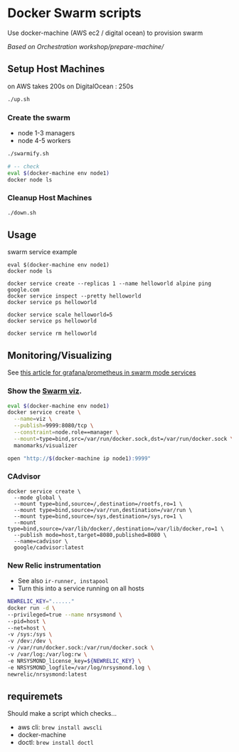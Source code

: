# Docker Swarm scripts

Use docker-machine (AWS ec2 / digital ocean) to provision swarm

_Based on Orchestration workshop/prepare-machine/_

## Setup Host Machines
on AWS takes 200s
on DigitalOcean : 250s

```bash
./up.sh 
```
### Create the swarm
- node 1-3 managers
- node 4-5 workers
```bash
./swarmify.sh

# -- check
eval $(docker-machine env node1)
docker node ls
```

### Cleanup Host Machines
```bash
./down.sh
```


## Usage
swarm service example
```
eval $(docker-machine env node1)
docker node ls

docker service create --replicas 1 --name helloworld alpine ping google.com
docker service inspect --pretty helloworld
docker service ps helloworld

docker service scale helloworld=5
docker service ps helloworld

docker service rm helloworld
```

## Monitoring/Visualizing

See [this article for grafana/prometheus in swarm mode services](https://grafana.net/dashboards/609)

### Show the [Swarm viz](https://github.com/ManoMarks/docker-swarm-visualizer).
```bash
eval $(docker-machine env node1)
docker service create \
  --name=viz \
  --publish=9999:8080/tcp \
  --constraint=node.role==manager \
  --mount=type=bind,src=/var/run/docker.sock,dst=/var/run/docker.sock \
  manomarks/visualizer

open "http://$(docker-machine ip node1):9999"
```

### CAdvisor
```
docker service create \
  --mode global \
  --mount type=bind,source=/,destination=/rootfs,ro=1 \
  --mount type=bind,source=/var/run,destination=/var/run \
  --mount type=bind,source=/sys,destination=/sys,ro=1 \
  --mount type=bind,source=/var/lib/docker/,destination=/var/lib/docker,ro=1 \
  --publish mode=host,target=8080,published=8080 \
  --name=cadvisor \
  google/cadvisor:latest
```
### New Relic instrumentation
- See also `ir-runner, instapool`
- Turn this into a service running on all hosts

```bash
NEWRELIC_KEY="......"
docker run -d \
--privileged=true --name nrsysmond \
--pid=host \
--net=host \
-v /sys:/sys \
-v /dev:/dev \
-v /var/run/docker.sock:/var/run/docker.sock \
-v /var/log:/var/log:rw \
-e NRSYSMOND_license_key=${NEWRELIC_KEY} \
-e NRSYSMOND_logfile=/var/log/nrsysmond.log \
newrelic/nrsysmond:latest
```

## requiremets
Should make a script which checks...

- aws cli: `brew install awscli`
- docker-machine
- doctl: `brew install doctl`
